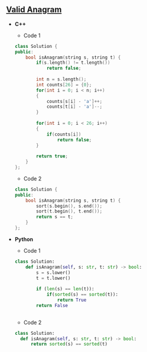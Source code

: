 ## [Valid Anagram](https://leetcode.com/problems/valid-anagram/)

* **C++**
  * Code 1
  ```cpp
  class Solution {
  public:
      bool isAnagram(string s, string t) {
          if(s.length() != t.length())        
              return false;
        
          int n = s.length();
          int counts[26] = {0};
          for(int i = 0; i < n; i++)
          {
              counts[s[i] - 'a']++;
              counts[t[i] - 'a']--;
          }
        
          for(int i = 0; i < 26; i++)
          {
              if(counts[i])
                  return false;
          }
        
          return true;
      }
  };
  ```
  * Code 2
  ```cpp
  class Solution {
  public:
      bool isAnagram(string s, string t) {
          sort(s.begin(), s.end());
          sort(t.begin(), t.end());
          return s == t;
      }
  };
  ```

* **Python**
  * Code 1
  ```py
  class Solution:
      def isAnagram(self, s: str, t: str) -> bool:
          s = s.lower()
          t = t.lower()
        
          if (len(s) == len(t)):
              if(sorted(s) == sorted(t)):
                  return True
          return False
        
  ```
  
  * Code 2
  ```py
  class Solution:
    def isAnagram(self, s: str, t: str) -> bool:
        return sorted(s) == sorted(t)
  ```
